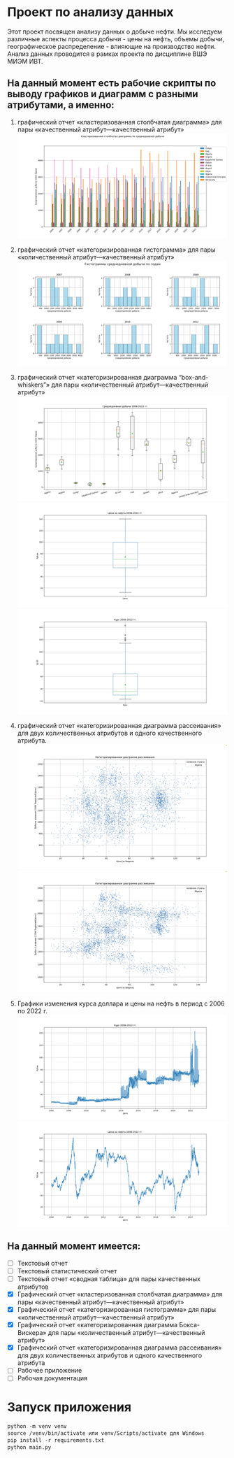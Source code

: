 # Проект по анализу данных

Этот проект посвящен анализу данных о добыче нефти. Мы исследуем различные аспекты процесса добычи - цены на нефть, объемы добычи, географическое распределение - влияющие на производство нефти. Анализ данных проводится в рамках проекта по дисциплине ВШЭ МИЭМ ИВТ.

## На данный момент есть рабочие скрипты по выводу графиков и диаграмм с разными атрибутами, а именно:

1. графический отчет «кластеризованная столбчатая диаграмма» для пары «качественный атрибут—качественный атрибут»
![1st graphic](./Work/Graphics/Диаграмма/production_claster.png)

2. графический отчет «категоризированная гистограмма» для пары «количественный атрибут—качественный атрибут»
![2nd graphic](./Work/Graphics/Гистограмма/production_hist.png)

3. графический отчет «категоризированная диаграмма “box-and-whiskers”» для пары «количественный атрибут—качественный атрибут»
![3d graphic](./Work/Graphics/Box&Whiskers/production_bw.png)
![3d graphic](./Work/Graphics/Box&Whiskers/price_bw.png)
![3d graphic](./Work/Graphics/Box&Whiskers/course_bw.png)

4. графический отчет «категоризированная диаграмма рассеивания» для двух количественных атрибутов и одного качественного атрибута. 
![4th graphic](./Work/Graphics/Рассеивание/Algeria_scatter.png)
![4th graphic](./Work/Graphics/Рассеивание/Nigeria_scatter.png)

5. Графики изменения курса доллара и цены на нефть в период с 2006 по 2022 г.
![5th graphic](./Work/Graphics/Графики/course.png)
![5th graphic](./Work/Graphics/Графики/price.png)



## На данный момент имеется:
- [ ] Текстовый отчет
- [ ] Текстовый статистический отчет
- [ ] Текстовый отчет «сводная таблица» для пары качественных атрибутов
- [x] Графический отчет «кластеризованная столбчатая диаграмма» для пары «качественный атрибут—качественный атрибут»
- [x] Графический отчет «категоризированная гистограмма» для пары «количественный атрибут—качественный атрибут»
- [x] Графический отчет «категоризированная диаграмма Бокса-Вискера» для пары «количественный атрибут—качественный атрибут»
- [x] Графический отчет «категоризированная диаграмма рассеивания» для двух количественных атрибутов и одного качественного атрибута
- [ ] Рабочее приложение
- [ ] Рабочая документация

# Запуск приложения
```
python -m venv venv
source /venv/bin/activate или venv/Scripts/activate для Windows
pip install -r requirements.txt
python main.py
```
